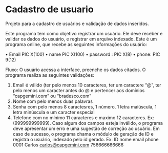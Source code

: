 # Cadastro de usuario

Projeto para a cadastro de usuários e validação de dados inseridos.

Este programa tem como objetivo registrar um usuário. Ele deve receber e validar os dados do usuário, e registrar em arquivo indexado. Este é um programa online, que recebe as seguintes informações do usuário:

• Email PIC X(100)
• name PIC X(100)
• password : PIC X(8)
• phone: PIC 9(12)

Fluxo:
O usuário acessa a interface, preenche os dados citados.
O programa realiza as seguintes validações:
1. Email é válido (ter pelo menos 10 caracteres, ter um caractere “@”, ter pelo menos um caracter antes do @ e pertencer aos domínios “capgemini.com” ou “bradesco.com”
2. Nome com pelo menos duas palavras
3. Senha com pelo menos 8 caractesres, 1 número, 1 letra maiúscula, 1 letra minúscula e um caracter especial
4. Telefone com no mínimo 11 caracteres e maximo 12 caracteres. Ex: (999999999999).
Caso algum dos campos esteja inválido, o programa deve apresentar um erro e uma sugestão de correção ao usuário. Em caso de sucesso, o programa chama o módulo de geração de ID e registra o usuário, indexado pelo id gerado. Ex:
ID      nome          email                         phone
0001    Carlos        carlos@capgemini.com          756666666666
